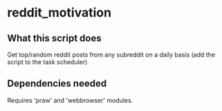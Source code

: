 # reddit_motivation
What this script does 
-----------
Get top/random reddit posts from any subreddit on a daily basis (add the script to the task scheduler)

Dependencies needed
----------
Requires 'praw' and 'webbrowser' modules. 
